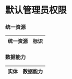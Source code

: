 # 默认管理员权限 <!-- {docsify-ignore-all} -->




### 统一资源

|统一资源|标识|
|---|---|



### 数据能力

|实体|数据能力|
|---|---|



